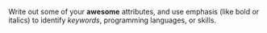 Write out some of your **awesome** attributes, and use emphasis (like bold or italics) to identify *keywords*, programming languages, or skills. 

